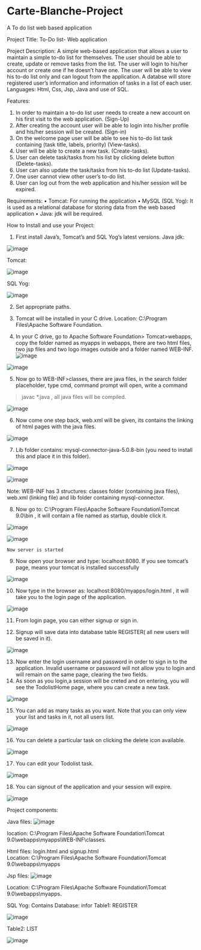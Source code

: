 # Carte-Blanche-Project
A To do list web based application

Project Title: To-Do list- Web application

Project Description: A simple web-based application that allows a user to maintain a simple to-do list for themselves. The user should be able to create, update or remove tasks from the list. The user will login to his/her account or create one if he doesn’t have one. The user will be able to view his to-do list only and can logout from the application. A databse will store registered user’s information and information of tasks in a list of each user.
Languages: Html, Css, Jsp, Java and use of SQL.

Features:
1.	In order to maintain a to-do list user needs to create a new account on his first visit to the web application. (Sign-Up)
2.	After creating the account user will be able to login into his/her profile and his/her session will be created. (Sign-in)
3.	On the welcome page user will be able to see his to-do list task containing (task title, labels, priority) (View-tasks).
4.	User will be able to create a new task. (Create-tasks).
5.	User can delete task/tasks from his list by clicking delete button (Delete-tasks).
6.	User can also update the task/tasks from his to-do list (Update-tasks).
7.	One user cannot view other user’s to-do list.
8.	User can log out from the web application and his/her session will be expired.

Requirements:
•	Tomcat: For running the application
•	MySQL (SQL Yog): It is used as a relational database for storing data from the web based application
•	Java: jdk will be required.

How to Install and use your Project:


1.	First install Java’s, Tomcat’s and SQL Yog’s latest versions.
Java jdk:

![image](https://user-images.githubusercontent.com/84430386/118864088-11cdce80-b8f9-11eb-902a-9131fc08b283.png)


Tomcat: 

![image](https://user-images.githubusercontent.com/84430386/118864191-2d38d980-b8f9-11eb-8ae9-3acf11b50b6b.png)


SQL Yog:
 
 ![image](https://user-images.githubusercontent.com/84430386/118864210-31fd8d80-b8f9-11eb-9b00-8ea2e3f68d4a.png)

2.	Set appropriate paths.
3.	Tomcat will be installed in your C drive. 
    Location: C:\Program Files\Apache Software Foundation.
    
4.	In your C drive, go to Apache Software Foundation> Tomcat>webapps,
    copy the folder named as myapps in webapps, there are two html files, two jsp files and two logo images outside and a folder named WEB-INF.
 ![image](https://user-images.githubusercontent.com/84430386/118864445-6ec98480-b8f9-11eb-8568-d74846485307.png)


![image](https://user-images.githubusercontent.com/84430386/118864476-76892900-b8f9-11eb-98be-d116b56545b4.png)

 


5.	Now go to WEB-INF>classes, there are java files, in the search folder 
placeholder, type cmd, command prompt will open, write a command  
> javac *.java , all java files will be compiled.
  
  
  ![image](https://user-images.githubusercontent.com/84430386/118864525-843eae80-b8f9-11eb-8809-a22f7e300520.png)


6.	Now come one step back, web.xml will be given, its contains the linking of html pages with the java files.
 
![image](https://user-images.githubusercontent.com/84430386/118864557-89036280-b8f9-11eb-934c-b3d5344bfde0.png)


7.	Lib folder contains: mysql-connector-java-5.0.8-bin (you need to install this and place it in this folder).

 ![image](https://user-images.githubusercontent.com/84430386/118864594-90c30700-b8f9-11eb-990d-b256712f6b31.png)


![image](https://user-images.githubusercontent.com/84430386/118864610-9587bb00-b8f9-11eb-921a-be0290ddf997.png)

 

Note: WEB-INF has 3 structures: classes folder (containing java files), web.xml (linking file) and lib folder containing mysql-connector.

8.	Now go to: C:\Program Files\Apache Software Foundation\Tomcat 9.0\bin , it will contain a file named as startup, double click it.

 
![image](https://user-images.githubusercontent.com/84430386/118864633-9b7d9c00-b8f9-11eb-9860-95edbbbbe341.png)


![image](https://user-images.githubusercontent.com/84430386/118864661-a1737d00-b8f9-11eb-90cb-d89a506da49d.png)

 

    Now server is started
9.	Now open your browser and type: localhost:8080. If you see tomcat’s page, means your tomcat is installed successfully
             
 ![image](https://user-images.githubusercontent.com/84430386/118864678-a7695e00-b8f9-11eb-9fbc-725bc32c68cc.png)


10.	Now type in the browser as:  localhost:8080/myapps/login.html , it will take you to the login page of the application.

   ![image](https://user-images.githubusercontent.com/84430386/118864894-d8e22980-b8f9-11eb-9494-96a06d8eb0b5.png)
    

11.	From login page, you can either signup or sign in.

12.	Signup will save data into database table REGISTER( all new users will be saved in it).
 
 ![image](https://user-images.githubusercontent.com/84430386/118864932-e3042800-b8f9-11eb-8678-5c0bcb1f7503.png)


13.	Now enter the login username and password in order to sign in to the application. Invalid username or password will not allow you to login and will remain on the same page, clearing the two fields.
14.	As soon as you login,a session will be creted and on entering, you will see the TodolistHome page, where you can create a new task.
            
  ![image](https://user-images.githubusercontent.com/84430386/118864965-ea2b3600-b8f9-11eb-8d40-2a92139972d6.png)


15.	 You can add as many tasks as you want. Note that you can only view your list and tasks in it, not all users list.
 
![image](https://user-images.githubusercontent.com/84430386/118864991-ef888080-b8f9-11eb-8907-a9515122b8c4.png)



16.	 You can delete a particular task on clicking the delete icon available.

![image](https://user-images.githubusercontent.com/84430386/118865013-f616f800-b8f9-11eb-8782-8b3b65fc8bc6.png)

 
17.	You can edit your Todolist task.
 
 ![image](https://user-images.githubusercontent.com/84430386/118865029-fb744280-b8f9-11eb-8bfd-f367f9938dcb.png)

18.	 You can signout of the application and your session will expire.
 
![image](https://user-images.githubusercontent.com/84430386/118865046-016a2380-b8fa-11eb-92b3-cbbc155403e1.png)


Project components:

Java files:  ![image](https://user-images.githubusercontent.com/84430386/118865314-3c6c5700-b8fa-11eb-804f-e5f56f324c97.png)
             
location: C:\Program Files\Apache Software Foundation\Tomcat 9.0\webapps\myapps\WEB-INF\classes.


Html files:        login.html and signup.html    
Location: C:\Program Files\Apache Software Foundation\Tomcat 9.0\webapps\myapps

Jsp files:          ![image](https://user-images.githubusercontent.com/84430386/118865347-442bfb80-b8fa-11eb-8adb-1a560aa1ad82.png)
  
Location: C:\Program Files\Apache Software Foundation\Tomcat 9.0\webapps\myapps.

SQL Yog:
Contains 
Database: infor
Table1: REGISTER

 ![image](https://user-images.githubusercontent.com/84430386/118865386-4c843680-b8fa-11eb-8fe2-7eaf4ac82031.png)



Table2: LIST
 
![image](https://user-images.githubusercontent.com/84430386/118865502-70e01300-b8fa-11eb-9db5-ad9580a7d0d6.png)




